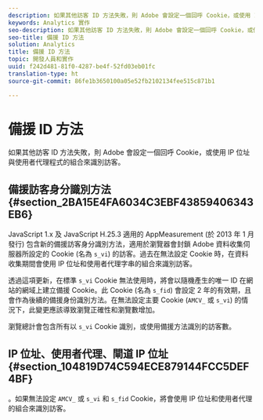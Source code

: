 ```yaml
---
description: 如果其他訪客 ID 方法失敗，則 Adobe 會設定一個回呼 Cookie，或使用 IP 位址與使用者代理程式的組合來識別訪客。
keywords: Analytics 實作
seo-description: 如果其他訪客 ID 方法失敗，則 Adobe 會設定一個回呼 Cookie，或使用 IP 位址與使用者代理程式的組合來識別訪客。
seo-title: 備援 ID 方法
solution: Analytics
title: 備援 ID 方法
topic: 開發人員和實作
uuid: f242d481-81f0-4287-be4f-52fd03eb01fc
translation-type: ht
source-git-commit: 86fe1b3650100a05e52fb2102134fee515c871b1

---
```



# 備援 ID 方法

如果其他訪客 ID 方法失敗，則 Adobe 會設定一個回呼 Cookie，或使用 IP 位址與使用者代理程式的組合來識別訪客。

## 備援訪客身分識別方法{#section_2BA15E4FA6034C3EBF43859406343EB6}

JavaScript 1.x 及 JavaScript H.25.3 適用的 AppMeasurement (於 2013 年 1 月發行) 包含新的備援訪客身分識別方法，適用於瀏覽器會封鎖 Adobe 資料收集伺服器所設定的 Cookie (名為 `s_vi`) 的訪客。過去在無法設定 Cookie 時，在資料收集期間會使用 IP 位址和使用者代理字串的組合來識別訪客。

透過這項更新，在標準 `s_vi` Cookie 無法使用時，將會以隨機產生的唯一 ID 在網站的網域上建立備援 Cookie。此 Cookie (名為 `s_fid`) 會設定 2 年的有效期，且會作為後續的備援身份識別方法。在無法設定主要 Cookie (`AMCV_` 或 `s_vi`) 的情況下，此變更應該導致瀏覽正確性和瀏覽數增加。

瀏覽總計會包含所有以 `s_vi` Cookie 識別，或使用備援方法識別的訪客數。

## IP 位址、使用者代理、閘道 IP 位址 {#section_104819D74C594ECE879144FCC5DEF4BF}

。如果無法設定 `AMCV_` 或 `s_vi` 和 `s_fid` Cookie，將會使用 IP 位址和使用者代理的組合來識別訪客。
